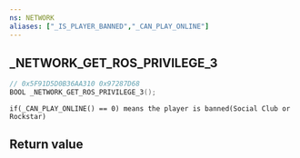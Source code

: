 ```yaml
---
ns: NETWORK
aliases: ["_IS_PLAYER_BANNED","_CAN_PLAY_ONLINE"]
---
```

## _NETWORK_GET_ROS_PRIVILEGE_3

```c
// 0x5F91D5D0B36AA310 0x97287D68
BOOL _NETWORK_GET_ROS_PRIVILEGE_3();
```

```
if(_CAN_PLAY_ONLINE() == 0) means the player is banned(Social Club or Rockstar)  
```

## Return value
